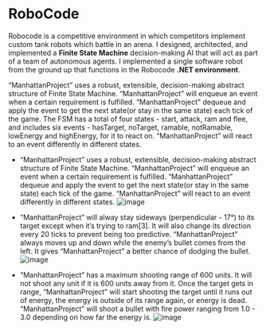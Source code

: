 # RoboCode

Robocode is a competitive environment in which competitors implement custom tank robots which battle in an 
arena. I designed, architected, and implemented a **Finite State Machine** decision-making AI that will act as 
part of a team of autonomous agents. I implemented a single software robot from the ground up that 
functions in the Robocode **.NET environment**.

“ManhattanProject” uses a robust, extensible, decision-making abstract structure of Finite State Machine. 
“ManhattanProject”  will enqueue an event when a certain requirement is fulfilled.  “ManhattanProject” dequeue 
and apply the event to get the next state(or stay in the same state) each tick of the game. The FSM has a total 
of four states - start, attack, ram and flee, and includes six events - hasTarget, noTarget, ramable, notRamable, 
lowEnergy and highEnergy, for it to react on. “ManhattanProject” will react to an event differently in different states. 

- “ManhattanProject” uses a robust, extensible, decision-making abstract structure of Finite State Machine. “ManhattanProject” 
will enqueue an event when a certain requirement is fulfilled.  “ManhattanProject” dequeue and apply the event to get the next 
state(or stay in the same state) each tick of the game. “ManhattanProject” will react to an event differently in different states. 
![image](https://user-images.githubusercontent.com/44207825/116946407-0798a880-ac48-11eb-919e-6cabcb5423ec.png)


- “ManhattanProject” will alway stay sideways (perpendicular - 17°) to its target except when it’s trying to ram[3]. It will also 
change its direction every 20 ticks to prevent being too predictive. “ManhattanProject” always moves up and down while the 
enemy’s bullet comes from the left. It gives “ManhattanProject” a better chance of dodging the bullet.
![image](https://user-images.githubusercontent.com/44207825/116946517-4d557100-ac48-11eb-8742-54f011288c58.png)


- “ManhattanProject” has a maximum shooting range of 600 units. It will not shoot any unit if it is 600 units away from it. 
Once the target gets in range, “ManhattanProject” will start shooting the target until it runs out of energy, the energy is 
outside of its range again, or energy is dead. “ManhattanProject” will shoot a bullet with fire power ranging from 1.0 - 3.0 
depending on how far the energy is.
![image](https://user-images.githubusercontent.com/44207825/116946550-69591280-ac48-11eb-9266-6146b442f0d4.png)

